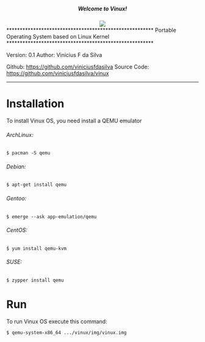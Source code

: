 
<h5><center>Welcome to Vinux!</center></h5>
<center><img src="file:///home/vinicius/Documentos/vinux/vinux.png"></center>	
*******************************************************
									Portable Operating System based on Linux Kernel
*******************************************************

Version: 0.1
Author: Vinicius F da Silva

Github: https://github.com/viniciusfdasilva
Source Code: https://github.com/viniciusfdasilva/vinux

*******************************************************
# Installation

To install Vinux OS, you need install a QEMU emulator

###### ArchLinux:
```console
$ pacman -S qemu
```

###### Debian:
```console
$ apt-get install qemu
```

###### Gentoo:
```console
$ emerge --ask app-emulation/qemu
```

###### CentOS:
```console
$ yum install qemu-kvm
```

###### SUSE:
```console
$ zypper install qemu
```

# Run

To run Vinux OS execute this command:

```console
$ qemu-system-x86_64 .../vinux/img/vinux.img
```


